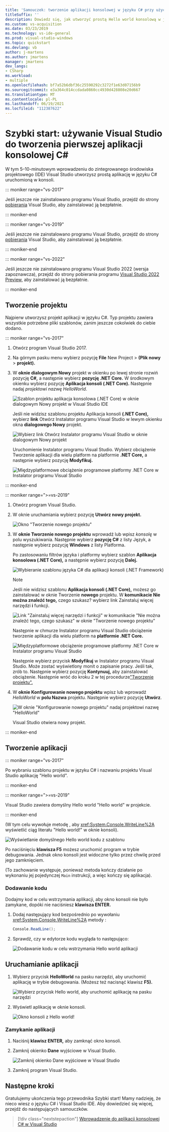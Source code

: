 ```yaml
---
title: 'Samouczek: tworzenie aplikacji konsolowej w języku C# przy użyciu Visual Studio'
titleSuffix: ''
description: Dowiedz się, jak utworzyć prostą Hello world konsolową w języku Visual Studio, korzystając z języka C#, krok po kroku.
ms.custom: vs-acquisition
ms.date: 03/23/2019
ms.technology: vs-ide-general
ms.prod: visual-studio-windows
ms.topic: quickstart
ms.devlang: vb
author: j-martens
ms.author: jmartens
manager: jmartens
dev_langs:
- CSharp
ms.workload:
- multiple
ms.openlocfilehash: bf7a52b6dbf36c25590292c3272f1e63d07156b9
ms.sourcegitcommit: e3a364c014ccdada0860cc4930d428808e20d667
ms.translationtype: MT
ms.contentlocale: pl-PL
ms.lasthandoff: 06/19/2021
ms.locfileid: "112387622"
---
```

# <a name="quickstart-use-visual-studio-to-create-your-first-c-console-app"></a>Szybki start: używanie Visual Studio do tworzenia pierwszej aplikacji konsolowej C#

W tym 5–10-minutowym wprowadzeniu do zintegrowanego środowiska projektowego (IDE) Visual Studio utworzysz prostą aplikację w języku C# uruchomioną w konsoli.

::: moniker range="vs-2017"

Jeśli jeszcze nie zainstalowano programu Visual Studio, przejdź do strony [pobierania](https://visualstudio.microsoft.com/vs/older-downloads/?utm_medium=microsoft&utm_source=docs.microsoft.com&utm_campaign=vs+2017+download) Visual Studio, aby zainstalować ją bezpłatnie.

::: moniker-end

::: moniker range="vs-2019"

Jeśli jeszcze nie zainstalowano programu Visual Studio, przejdź do strony [pobierania](https://visualstudio.microsoft.com/downloads) Visual Studio, aby zainstalować ją bezpłatnie.

::: moniker-end

::: moniker range="vs-2022"

Jeśli jeszcze nie zainstalowano programu Visual Studio 2022 (wersja zapoznawcza), przejdź do strony pobierania programu [Visual Studio 2022 Preview,](https://visualstudio.microsoft.com/vs/preview/vs2022) aby zainstalować ją bezpłatnie.

::: moniker-end

## <a name="create-a-project"></a>Tworzenie projektu

Najpierw utworzysz projekt aplikacji w języku C#. Typ projektu zawiera wszystkie potrzebne pliki szablonów, zanim jeszcze cokolwiek do ciebie dodano.

::: moniker range="vs-2017"

1. Otwórz program Visual Studio 2017.

2. Na górnym pasku menu wybierz pozycję **File** New Project > **(Plik nowy** > **projekt).**

3. W **oknie dialogowym Nowy** projekt w okienku po lewej stronie rozwiń pozycję **C#,** a następnie wybierz **pozycję .NET Core.** W środkowym okienku wybierz pozycję **Aplikacja konsoli (.NET Core).** Następnie nadaj *projektowi nazwę HelloWorld*.

   ![Szablon projektu aplikacja konsolowa (.NET Core) w oknie dialogowym Nowy projekt w Visual Studio IDE](../ide/media/new-project-csharp-dotnetcore-helloworld-console-app.png)

     Jeśli nie widzisz szablonu projektu Aplikacja konsoli **(.NET Core),** wybierz **link** Otwórz Instalator programu Visual Studio w lewym okienku okna **dialogowego Nowy** projekt.

   ![Wybierz link Otwórz Instalator programu Visual Studio w oknie dialogowym Nowy projekt](../ide/media/csharp-open-visual-studio-installer-hello-world.png)

     Uruchomienie Instalator programu Visual Studio. Wybierz obciążenie Tworzenie aplikacji dla wielu platform na platformie **.NET Core,** a następnie wybierz pozycję **Modyfikuj.**

     ![Międzyplatformowe obciążenie programowe platformy .NET Core w Instalator programu Visual Studio](../ide/media/dot-net-core-xplat-dev-workload.png)

::: moniker-end

::: moniker range=">=vs-2019"

1. Otwórz program Visual Studio.

1. W oknie uruchamiania wybierz pozycję **Utwórz nowy projekt.**

   ![Okno "Tworzenie nowego projektu"](../get-started/media/vs-2019/create-new-project-dark-theme.png)

1. W **oknie Tworzenie nowego projektu** wprowadź lub wpisz *konsolę* w polu wyszukiwania. Następnie wybierz **pozycję C#** z listy Język, a następnie wybierz pozycję **Windows** z listy Platforma. 

   Po zastosowaniu filtrów języka i platformy wybierz szablon **Aplikacja konsolowa (.NET Core),** a następnie wybierz pozycję **Dalej.**

   ![Wybieranie szablonu języka C# dla aplikacji konsoli (.NET Framework)](../get-started/csharp/media/vs-2019/csharp-create-new-project-search-console-net-core-filtered.png)

   > [!NOTE]
   > Jeśli nie widzisz szablonu **Aplikacja konsoli (.NET Core),** możesz go zainstalować w oknie Tworzenie **nowego** projektu. W **komunikacie Nie można znaleźć tego,** czego szukasz? wybierz link Zainstaluj więcej narzędzi **i** funkcji.
   >
   > ![Link "Zainstaluj więcej narzędzi i funkcji" w komunikacie "Nie można znaleźć tego, czego szukasz" w oknie "Tworzenie nowego projektu"](../get-started/media/vs-2019/not-finding-what-looking-for.png) 
   > 
   > Następnie w chmurze Instalator programu Visual Studio obciążenie tworzenie aplikacji dla wielu platform na **platformie .NET Core.**
   >
   > ![Międzyplatformowe obciążenie programowe platformy .NET Core w Instalator programu Visual Studio](./media/dot-net-core-xplat-dev-workload.png)
   >
   > Następnie wybierz przycisk **Modyfikuj** w Instalator programu Visual Studio. Może zostać wyświetlony monit o zapisanie pracy. Jeśli tak, zrób to. Następnie wybierz pozycję **Kontynuuj,** aby zainstalować obciążenie. Następnie wróć do kroku 2 w tej procedurze["Tworzenie projektu".](#create-a-project)

1. W **oknie Konfigurowanie nowego projektu** wpisz lub wprowadź *HelloWorld* w **polu Nazwa** projektu. Następnie wybierz pozycję **Utwórz**.

   ![W oknie "Konfigurowanie nowego projektu" nadaj projektowi nazwę "HelloWorld"](../get-started/csharp/media/vs-2019/csharp-name-your-helloworld-project.png)

   Visual Studio otwiera nowy projekt.
   
::: moniker-end

## <a name="create-the-application"></a>Tworzenie aplikacji

::: moniker range="vs-2017"

Po wybraniu szablonu projektu w języku C# i nazwaniu projektu Visual Studio aplikację "Hello world".

::: moniker-end

::: moniker range=">=vs-2019"

Visual Studio zawiera domyślny Hello world "Hello world" w projekcie.

::: moniker-end

(W tym celu wywołuje metodę , aby <xref:System.Console.WriteLine%2A> wyświetlić ciąg literału "Hello world!" w oknie konsoli).

   ![Wyświetlanie domyślnego Hello world kodu z szablonu](../ide/media/csharp-console-helloworld-template.png)

Po naciśnięciu **klawisza F5** możesz uruchomić program w trybie debugowania. Jednak okno konsoli jest widoczne tylko przez chwilę przed jego zamknięciem.

(To zachowanie występuje, ponieważ metoda kończy działanie po wykonaniu jej pojedynczej `Main` instrukcji, a więc kończy się aplikacja).

### <a name="add-some-code"></a>Dodawanie kodu

Dodajmy kod w celu wstrzymania aplikacji, aby okno konsoli nie było zamykane, dopóki nie naciśniesz **klawisza ENTER.**

1. Dodaj następujący kod bezpośrednio po wywołaniu <xref:System.Console.WriteLine%2A> metody :

   ```csharp
   Console.ReadLine();
   ```

1. Sprawdź, czy w edytorze kodu wygląda to następująco:

   ![Dodawanie kodu w celu wstrzymania Hello world aplikacji](../ide/media/csharp-console-helloworld-add-code.png)

## <a name="run-the-application"></a>Uruchamianie aplikacji

1. Wybierz przycisk **HelloWorld** na pasku narzędzi, aby uruchomić aplikację w trybie debugowania. (Możesz też nacisnąć klawisz **F5).**

   ![Wybierz przycisk Hello world, aby uruchomić aplikację na pasku narzędzi](../ide/media/csharp-console-hello-world-button.png)

1. Wyświetl aplikację w oknie konsoli.

   ![Okno konsoli z Hello world!](../ide/media/csharp-console-hello-world.png)

### <a name="close-the-application"></a>Zamykanie aplikacji

1. Naciśnij **klawisz ENTER,** aby zamknąć okno konsoli.

1. Zamknij okienko **Dane** wyjściowe w Visual Studio.

   ![Zamknij okienko Dane wyjściowe w Visual Studio](../ide/media/csharp-hello-world-close-output-pane.png)

1. Zamknij program Visual Studio.

## <a name="next-steps"></a>Następne kroki

Gratulujemy ukończenia tego przewodnika Szybki start! Mamy nadzieję, że nieco wiesz o języku C# i Visual Studio IDE. Aby dowiedzieć się więcej, przejdź do następujących samouczków.

> [!div class="nextstepaction"]
> [Wprowadzenie do aplikacji konsolowej C# w Visual Studio](../get-started/csharp/tutorial-console.md)
